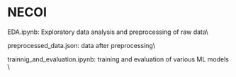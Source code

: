 # NECOI

EDA.ipynb: 
Exploratory data analysis and preprocessing of raw data\

preprocessed_data.json:
data after preprocessing\

trainnig_and_evaluation.ipynb: 
training and evaluation of various ML models \